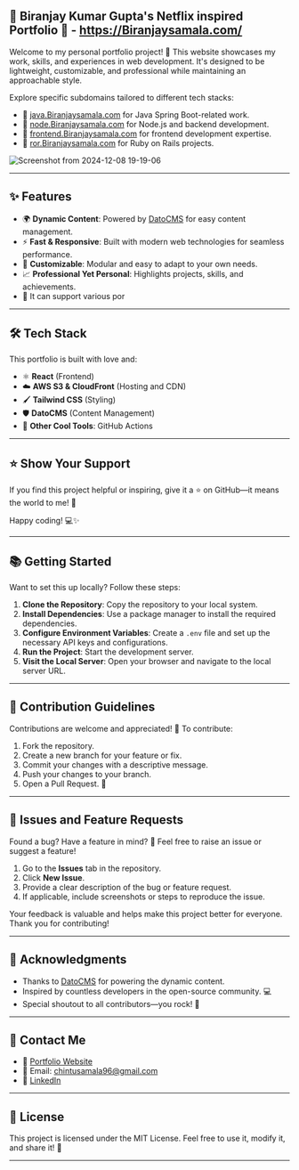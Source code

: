 ## 🌟 Biranjay Kumar Gupta's Netflix inspired Portfolio 🌟 - https://Biranjaysamala.com/

Welcome to my personal portfolio project! 🚀 This website showcases my work, skills, and experiences in web development. It's designed to be lightweight, customizable, and professional while maintaining an approachable style. 

Explore specific subdomains tailored to different tech stacks:
- 🌟 [java.Biranjaysamala.com](https://java.Biranjaysamala.com/) for Java Spring Boot-related work.
- 🌟 [node.Biranjaysamala.com](https://node.Biranjaysamala.com/) for Node.js and backend development.
- 🌟 [frontend.Biranjaysamala.com](https://frontend.Biranjaysamala.com/) for frontend development expertise.
- 🌟 [ror.Biranjaysamala.com](https://ror.Biranjaysamala.com/) for Ruby on Rails projects.

![Screenshot from 2024-12-08 19-19-06](https://github.com/user-attachments/assets/f8220485-16ec-48cf-8cb2-7853540c5724)


---

## ✨ Features

- 🌍 **Dynamic Content**: Powered by [DatoCMS](https://www.datocms.com) for easy content management.
- ⚡ **Fast & Responsive**: Built with modern web technologies for seamless performance.
- 🎨 **Customizable**: Modular and easy to adapt to your own needs.
- 📈 **Professional Yet Personal**: Highlights projects, skills, and achievements.
- 🎨 It can support various por

---

## 🛠️ Tech Stack

This portfolio is built with love and:

- ⚛️ **React** (Frontend)
- ☁️ **AWS S3 & CloudFront** (Hosting and CDN)
- 🖌️ **Tailwind CSS** (Styling)
- 🛡️ **DatoCMS** (Content Management)
- 🧩 **Other Cool Tools**: GitHub Actions

---


## ⭐ Show Your Support

If you find this project helpful or inspiring, give it a ⭐ on GitHub—it means the world to me! 🌟

Happy coding! 💻✨

---

## 📚 Getting Started

Want to set this up locally? Follow these steps:

1. **Clone the Repository**: Copy the repository to your local system.
2. **Install Dependencies**: Use a package manager to install the required dependencies.
3. **Configure Environment Variables**: Create a `.env` file and set up the necessary API keys and configurations.
4. **Run the Project**: Start the development server.
5. **Visit the Local Server**: Open your browser and navigate to the local server URL.

---




## 🤝 Contribution Guidelines

Contributions are welcome and appreciated! 🥳 To contribute:

1. Fork the repository.
2. Create a new branch for your feature or fix.
3. Commit your changes with a descriptive message.
4. Push your changes to your branch.
5. Open a Pull Request. 🎉

---



## 🐛 Issues and Feature Requests

Found a bug? Have a feature in mind? 🤔 Feel free to raise an issue or suggest a feature!

1. Go to the **Issues** tab in the repository.
2. Click **New Issue**.
3. Provide a clear description of the bug or feature request.
4. If applicable, include screenshots or steps to reproduce the issue.

Your feedback is valuable and helps make this project better for everyone. Thank you for contributing! 


---


## 🌟 Acknowledgments

- Thanks to [DatoCMS](https://www.datocms.com) for powering the dynamic content.
- Inspired by countless developers in the open-source community. 💻
- Special shoutout to all contributors—you rock! 🤘


---


## 📧 Contact Me

- 💼 [Portfolio Website](https://Biranjaysamala.com)
- 📧 Email: [chintusamala96@gmail.com](mailto:chintusamala96@gmail.com)
- 🔗 [LinkedIn](https://uk.linkedin.com/in/Biranjay-samala-82431161)



---



## 📜 License

This project is licensed under the MIT License. Feel free to use it, modify it, and share it! 🌈


---

